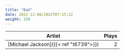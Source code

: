 ```yaml
---
title: "Bad"
date: 2022-12-08/2022T07:15:22
weight: 150
---
```




 Artist | Plays 
----- | -----:
[Michael Jackson]({{< ref "t6739">}}) | 2
